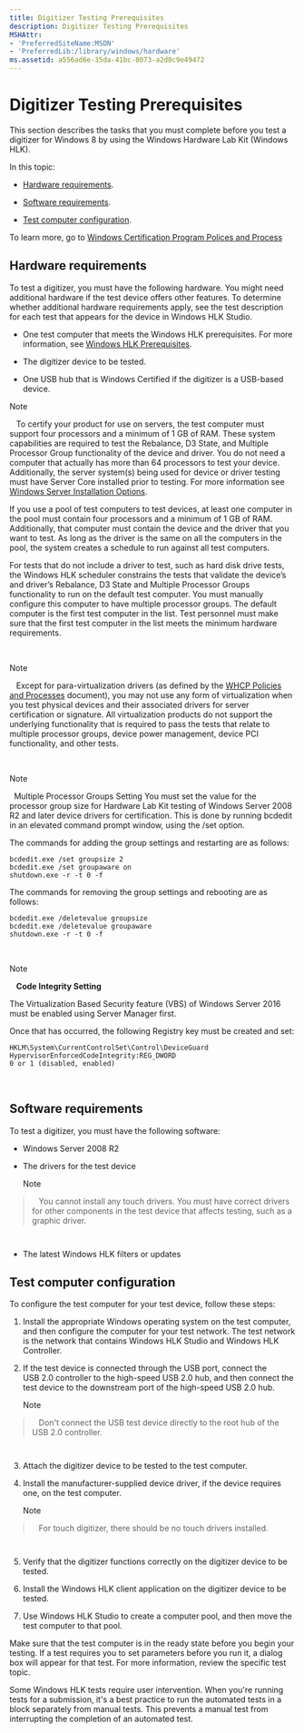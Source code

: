 ```yaml
---
title: Digitizer Testing Prerequisites
description: Digitizer Testing Prerequisites
MSHAttr:
- 'PreferredSiteName:MSDN'
- 'PreferredLib:/library/windows/hardware'
ms.assetid: a556ad6e-35da-41bc-8073-a2d8c9e49472
---
```


# Digitizer Testing Prerequisites


This section describes the tasks that you must complete before you test a digitizer for Windows 8 by using the Windows Hardware Lab Kit (Windows HLK).

In this topic:

-   [Hardware requirements](#bkmk-hck-digitizer-hr).

-   [Software requirements](#bkmk-hck-digitizer-sr).

-   [Test computer configuration](#bkmk-hck-digitizer-tc).

To learn more, go to [Windows Certification Program Polices and Process](http://msdn.microsoft.com/en-us/library/windows/hardware/hh852370)

## <span id="BKMK_HCK_Digitizer_hR"></span><span id="bkmk_hck_digitizer_hr"></span><span id="BKMK_HCK_DIGITIZER_HR"></span>Hardware requirements


To test a digitizer, you must have the following hardware. You might need additional hardware if the test device offers other features. To determine whether additional hardware requirements apply, see the test description for each test that appears for the device in Windows HLK Studio.

-   One test computer that meets the Windows HLK prerequisites. For more information, see [Windows HLK Prerequisites](..\getstarted\windows-hlk-prerequisites.md).

-   The digitizer device to be tested.

-   One USB hub that is Windows Certified if the digitizer is a USB-based device.

>[!NOTE]
>  
To certify your product for use on servers, the test computer must support four processors and a minimum of 1 GB of RAM. These system capabilities are required to test the Rebalance, D3 State, and Multiple Processor Group functionality of the device and driver. You do not need a computer that actually has more than 64 processors to test your device. Additionally, the server system(s) being used for device or driver testing must have Server Core installed prior to testing. For more information see [Windows Server Installation Options](http://go.microsoft.com/fwlink/p/?LinkID=251454).

If you use a pool of test computers to test devices, at least one computer in the pool must contain four processors and a minimum of 1 GB of RAM. Additionally, that computer must contain the device and the driver that you want to test. As long as the driver is the same on all the computers in the pool, the system creates a schedule to run against all test computers.

For tests that do not include a driver to test, such as hard disk drive tests, the Windows HLK scheduler constrains the tests that validate the device’s and driver’s Rebalance, D3 State and Multiple Processor Groups functionality to run on the default test computer. You must manually configure this computer to have multiple processor groups. The default computer is the first test computer in the list. Test personnel must make sure that the first test computer in the list meets the minimum hardware requirements.

 

>[!NOTE]
>  
Except for para-virtualization drivers (as defined by the [WHCP Policies and Processes](http://go.microsoft.com/fwlink/p/?LinkID=615222) document), you may not use any form of virtualization when you test physical devices and their associated drivers for server certification or signature. All virtualization products do not support the underlying functionality that is required to pass the tests that relate to multiple processor groups, device power management, device PCI functionality, and other tests.

 

>[!NOTE]
>  Multiple Processor Groups Setting
You must set the value for the processor group size for Hardware Lab Kit testing of Windows Server 2008 R2 and later device drivers for certification. This is done by running bcdedit in an elevated command prompt window, using the /set option.

The commands for adding the group settings and restarting are as follows:

``` syntax
bcdedit.exe /set groupsize 2
bcdedit.exe /set groupaware on
shutdown.exe -r -t 0 -f
```

The commands for removing the group settings and rebooting are as follows:

``` syntax
bcdedit.exe /deletevalue groupsize
bcdedit.exe /deletevalue groupaware
shutdown.exe -r -t 0 -f
```

 

>[!NOTE]
>  
**Code Integrity Setting**

The Virtualization Based Security feature (VBS) of Windows Server 2016 must be enabled using Server Manager first.

Once that has occurred, the following Registry key must be created and set:

``` syntax
HKLM\System\CurrentControlSet\Control\DeviceGuard
HypervisorEnforcedCodeIntegrity:REG_DWORD
0 or 1 (disabled, enabled)
```

 

## <span id="BKMK_HCK_Digitizer_sR"></span><span id="bkmk_hck_digitizer_sr"></span><span id="BKMK_HCK_DIGITIZER_SR"></span>Software requirements


To test a digitizer, you must have the following software:

-   Windows Server 2008 R2

-   The drivers for the test device

    >[!NOTE]
>  
    You cannot install any touch drivers. You must have correct drivers for other components in the test device that affects testing, such as a graphic driver.

     

-   The latest Windows HLK filters or updates

## <span id="BKMK_HCK_Digitizer_tC"></span><span id="bkmk_hck_digitizer_tc"></span><span id="BKMK_HCK_DIGITIZER_TC"></span>Test computer configuration


To configure the test computer for your test device, follow these steps:

1.  Install the appropriate Windows operating system on the test computer, and then configure the computer for your test network. The test network is the network that contains Windows HLK Studio and Windows HLK Controller.

2.  If the test device is connected through the USB port, connect the USB 2.0 controller to the high-speed USB 2.0 hub, and then connect the test device to the downstream port of the high-speed USB 2.0 hub.

    >[!NOTE]
>  
    Don't connect the USB test device directly to the root hub of the USB 2.0 controller.

     

3.  Attach the digitizer device to be tested to the test computer.

4.  Install the manufacturer-supplied device driver, if the device requires one, on the test computer.

    >[!NOTE]
>  
    For touch digitizer, there should be no touch drivers installed.

     

5.  Verify that the digitizer functions correctly on the digitizer device to be tested.

6.  Install the Windows HLK client application on the digitizer device to be tested.

7.  Use Windows HLK Studio to create a computer pool, and then move the test computer to that pool.

Make sure that the test computer is in the ready state before you begin your testing. If a test requires you to set parameters before you run it, a dialog box will appear for that test. For more information, review the specific test topic.

Some Windows HLK tests require user intervention. When you're running tests for a submission, it's a best practice to run the automated tests in a block separately from manual tests. This prevents a manual test from interrupting the completion of an automated test.

 

 






